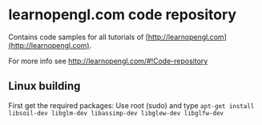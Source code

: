 # learnopengl.com code repository
Contains code samples for all tutorials of [http://learnopengl.com](http://learnopengl.com). 

For more info see http://learnopengl.com/#!Code-repository


## Linux building
First get the required packages:
Use root (sudo) and type `apt-get install libsoil-dev libglm-dev libassimp-dev libglew-dev libglfw-dev`
